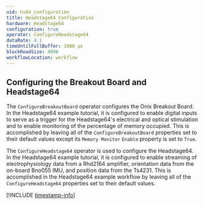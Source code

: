 ```yaml
---
uid: hs64_configuration
title: Headstage64 Configuration
hardware: Headstage64
configuration: true
operator: ConfigureHeadstage64
dataRate: 4.1
timeUntilFullBuffer: 1000 μs
blockReadSize: 4096
workflowLocation: workflow
---
```


## Configuring the Breakout Board and Headstage64

The `ConfigureBreakoutBoard` operator configures the Onix Breakout Board. In the Headstage64 example tutorial, it is configured to enable digital inputs to serve as a trigger for the Headstage64's electrical and optical stimulation and to enable monitoring of the percentage of memory occupied. This is accomplished by leaving all of the `ConfigureBreakoutBoard` properties set to their default values except its `Memory Monitor` `Enable` property is set to `True`. 

The `ConfigureHeadstage64` operator is used to configure the Headstage64. In the Headstage64 example tutorial, it is configured to enable streaming of electrophysiology data from a Rhd2164 amplifier, orientation data from the on-board Bno055 IMU, and position data from the Ts4231. This is accomplished in the Headstage64 example workflow by leaving all of the `ConfigureHeadstage64` properties set to their default values.

[!INCLUDE [timestamp-info](../../../includes/configuration-timestamp.md)]